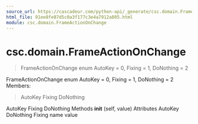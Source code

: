 ```yaml
---
source_url: https://cascadeur.com/python-api/_generate/csc.domain.FrameActionOnChange.html
html_file: 91ee8fe87d5c0a3f177c3e4a7912a805.html
module: csc.domain.FrameActionOnChange
---
```


# csc.domain.FrameActionOnChange 

> FrameActionOnChange enum
> AutoKey = 0, Fixing = 1, DoNothing = 2

FrameActionOnChange enum AutoKey = 0, Fixing = 1, DoNothing = 2 Members:
> AutoKey
> Fixing
> DoNothing

AutoKey Fixing DoNothing Methods __init__ (self, value) Attributes AutoKey DoNothing Fixing name value